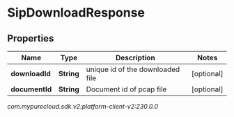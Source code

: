 # SipDownloadResponse


## Properties

| Name | Type | Description | Notes |
| ------------ | ------------- | ------------- | ------------- |
| **downloadId** | **String** | unique id of the downloaded file |  [optional] |
| **documentId** | **String** | Document id of pcap file |  [optional] |




_com.mypurecloud.sdk.v2:platform-client-v2:230.0.0_
